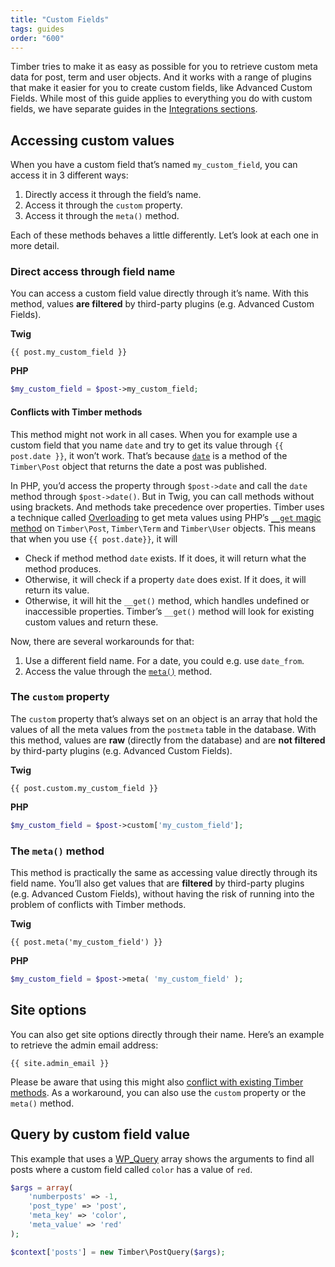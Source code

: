 ```yaml
---
title: "Custom Fields"
tags: guides
order: "600"
---
```


Timber tries to make it as easy as possible for you to retrieve custom meta data for post, term and user objects. And it works with a range of plugins that make it easier for you to create custom fields, like Advanced Custom Fields. While most of this guide applies to everything you do with custom fields, we have separate guides in the [Integrations sections](https://timber.github.io/docs/integrations/).

## Accessing custom values

When you have a custom field that’s named `my_custom_field`, you can access it in 3 different ways:

1. Directly access it through the field’s name.
2. Access it through the `custom` property.
3. Access it through the `meta()` method.

Each of these methods behaves a little differently. Let’s look at each one in more detail.

### Direct access through field name

You can access a custom field value directly through it’s name. With this method, values **are filtered** by third-party plugins (e.g. Advanced Custom Fields).

**Twig**

```
{{ post.my_custom_field }}
```

**PHP**

```php
$my_custom_field = $post->my_custom_field;
```

#### Conflicts with Timber methods

This method might not work in all cases. When you for example use a custom field that you name `date` and try to get its value through `{{ post.date }}`, it won’t work. That’s because [`date`](https://timber.github.io/docs/reference/timber-post/#date) is a method of the `Timber\Post` object that returns the date a post was published.

In PHP, you’d access the property through `$post->date` and call the `date` method through `$post->date()`. But in Twig, you can call methods without using brackets. And methods take precedence over properties. Timber uses a technique called [Overloading](http://de.php.net/manual/en/language.oop5.overloading.php#language.oop5.overloading.members) to get meta values using PHP’s [`__get` magic method](http://php.net/manual/en/language.oop5.overloading.php#object.get) on `Timber\Post`, `Timber\Term` and `Timber\User` objects. This means that when you use `{{ post.date}}`, it will

- Check if method method `date` exists. If it does, it will return what the method produces.
- Otherwise, it will check if a property `date` does exist. If it does, it will return its value.
- Otherwise, it will hit the `__get()` method, which handles undefined or inaccessible properties. Timber’s `__get()` method will look for existing custom values and return these.

Now, there are several workarounds for that:

1. Use a different field name. For a date, you could e.g. use `date_from`.
2. Access the value through the [`meta()`](#the-meta-method) method.

### The `custom` property

The `custom` property that’s always set on an object is an array that hold the values of all the meta values from the `postmeta` table in the database. With this method, values are **raw** (directly from the database) and are **not filtered** by third-party plugins (e.g. Advanced Custom Fields).

**Twig**

```
{{ post.custom.my_custom_field }}
```

**PHP**

```php
$my_custom_field = $post->custom['my_custom_field'];
```

### The `meta()` method

This method is practically the same as accessing value directly through its field name. You’ll also get values that are **filtered** by third-party plugins (e.g. Advanced Custom Fields), without having the risk of running into the problem of conflicts with Timber methods.

**Twig**

```twig
{{ post.meta('my_custom_field') }}
```

**PHP**

```php
$my_custom_field = $post->meta( 'my_custom_field' );
```

## Site options

You can also get site options directly through their name. Here’s an example to retrieve the admin email address:

```twig
{{ site.admin_email }}
```

Please be aware that using this might also [conflict with existing Timber methods](#conflicts-with-timber-methods). As a workaround, you can also use the `custom` property or the `meta()` method.

## Query by custom field value

This example that uses a [WP_Query](http://codex.wordpress.org/Class_Reference/WP_Query) array shows the arguments to find all posts where a custom field called `color` has a value of `red`.

```php
$args = array(
    'numberposts' => -1,
    'post_type' => 'post',
    'meta_key' => 'color',
    'meta_value' => 'red'
);

$context['posts'] = new Timber\PostQuery($args);
```
